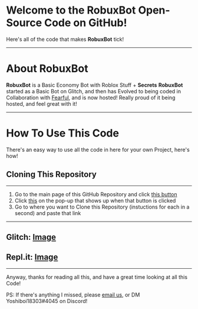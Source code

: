 # Welcome to the RobuxBot Open-Source Code on GitHub!
Here's all of the code that makes **RobuxBot** tick!

------------------------------------------------------------

# About RobuxBot
**RobuxBot** is a Basic Economy Bot with Roblox Stuff + **Secrets**
**RobuxBot** started as a Basic Bot on Glitch, and then has Evolved to being coded in Collaboration with [Fearful](https://discord.gg/Pzmqht44), and is now hosted! Really proud of it being hosted, and feel great with it!

-------------------------------------------------------------

# How To Use This Code
There's an easy way to use all the code in here for your own Project, here's how!

## Cloning This Repository

-------------------------------------------------------------

1. Go to the main page of this GitHub Repository and click [this button](https://pasteboard.co/JZ1zQ6S.png)
2. Click [this](https://pasteboard.co/JZ1Dgz0.png) on the pop-up that shows up when that button is clicked
3. Go to where you want to Clone this Repository (instuctions for each in a second) and paste that link

-------------------------------------------------------------

Glitch: [Image](https://pasteboard.co/JZ1GzdH.png)
-------------------------------------------------------------
## Repl.it: [Image](https://pasteboard.co/JZ1K9vs.png)

-------------------------------------------------------------

Anyway, thanks for reading all this, and have a great time looking at all this Code!

PS: If there's anything I missed, please [email us](mailto:yoshiboi18303.bot.web.development@gmail.com), or DM Yoshiboi18303#4045 on Discord!
